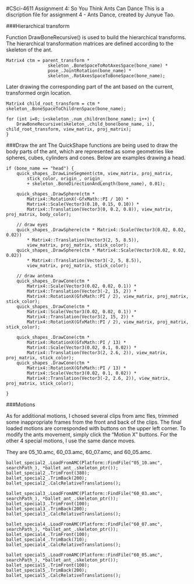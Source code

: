 #CSci-4611 Assignment 4: So You Think Ants Can Dance
This is a discription file for assignment 4 - Ants Dance, created by Junyue Tao.

###Hierarchical transform

Function DrawBoneRecursive() is used to build the hierarchical transforms. The hierarchical transformation matrices are 
defined according to the skeleton of the ant.

    Matrix4 ctm = parent_transform * 
                    skeleton_.BoneSpaceToRotAxesSpace(bone_name) * 
                    pose_.JointRotation(bone_name) * 
                    skeleton_.RotAxesSpaceToBoneSpace(bone_name);
Later drawing the corresponding part of the ant based on the current, transformed orgin location.
    
    Matrix4 child_root_transform = ctm * skeleton_.BoneSpaceToChildrenSpace(bone_name);

    for (int i=0; i<skeleton_.num_children(bone_name); i++) {
        DrawBoneRecursive(skeleton_.child_bone(bone_name, i), child_root_transform, view_matrix, proj_matrix);
    }


###Draw the ant
The QuickShape functions are being used to draw the body parts of the ant, which are represented as some geometries like
spheres, cubes, cylinders and cones. Below are examples drawing a head.

    if (bone_name == "head") {
        quick_shapes_.DrawLineSegment(ctm, view_matrix, proj_matrix,
            stick_color, origin_, origin_
            + skeleton_.BoneDirectionAndLength(bone_name), 0.01);

        quick_shapes_.DrawSphere(ctm * 
            Matrix4::RotationX(-GfxMath::PI / 10) * 
            Matrix4::Scale(Vector3(0.10, 0.15, 0.10)) * 
            Matrix4::Translation(Vector3(0, 0.2, 0.8)), view_matrix, proj_matrix, body_color);

        // draw eyes
        quick_shapes_.DrawSphere(ctm * Matrix4::Scale(Vector3(0.02, 0.02, 0.02))
            * Matrix4::Translation(Vector3(2, 5, 8.5)),
            view_matrix, proj_matrix, stick_color);
        quick_shapes_.DrawSphere(ctm * Matrix4::Scale(Vector3(0.02, 0.02, 0.02))
            * Matrix4::Translation(Vector3(-2, 5, 8.5)),
            view_matrix, proj_matrix, stick_color);

        // draw antena
        quick_shapes_.DrawCone(ctm * 
            Matrix4::Scale(Vector3(0.02, 0.02, 0.1)) * 
            Matrix4::Translation(Vector3(-2, 15, 2)) * 
            Matrix4::RotationX(GfxMath::PI / 2), view_matrix, proj_matrix, stick_color);
        quick_shapes_.DrawCone(ctm * 
            Matrix4::Scale(Vector3(0.02, 0.02, 0.1)) * 
            Matrix4::Translation(Vector3(2, 15, 2)) * 
            Matrix4::RotationX(GfxMath::PI / 2), view_matrix, proj_matrix, stick_color);

        quick_shapes_.DrawCone(ctm * 
            Matrix4::RotationX(GfxMath::PI / 13) * 
            Matrix4::Scale(Vector3(0.02, 0.1, 0.02)) * 
            Matrix4::Translation(Vector3(2, 2.6, 2)), view_matrix, proj_matrix, stick_color);
        quick_shapes_.DrawCone(ctm * 
            Matrix4::RotationX(GfxMath::PI / 13) * 
            Matrix4::Scale(Vector3(0.02, 0.1, 0.02)) * 
            Matrix4::Translation(Vector3(-2, 2.6, 2)), view_matrix, proj_matrix, stick_color);

    }


###Motions

As for additional motions, I chosed several clips from amc fles, trimmed some inappropriate frames from the front 
and back of the clips. The final loaded motions are corresponded with buttons on the upper left corner. To modify the 
ants movement, simply click the “Motion X” buttons. For the other 4 special motions, I use the same dance moves. 

They are 05_10.amc, 60_03.amc, 60_07.amc, and 60_05.amc.

    ballet_special2_.LoadFromAMC(Platform::FindFile("05_10.amc", searchPath_), *ballet_ant_.skeleton_ptr());
    ballet_special2_.TrimFront(380);
    ballet_special2_.TrimBack(200);
    ballet_special2_.CalcRelativeTranslations();

    ballet_special3_.LoadFromAMC(Platform::FindFile("60_03.amc", searchPath_), *ballet_ant_.skeleton_ptr());
    ballet_special3_.TrimFront(100);
    ballet_special3_.TrimBack(200);
    ballet_special3_.CalcRelativeTranslations();

    ballet_special4_.LoadFromAMC(Platform::FindFile("60_07.amc", searchPath_), *ballet_ant_.skeleton_ptr());
    ballet_special4_.TrimFront(100);
    ballet_special4_.TrimBack(710);
    ballet_special4_.CalcRelativeTranslations();

    ballet_special5_.LoadFromAMC(Platform::FindFile("60_05.amc", searchPath_), *ballet_ant_.skeleton_ptr());
    ballet_special5_.TrimFront(100);
    ballet_special5_.TrimBack(200);
    ballet_special5_.CalcRelativeTranslations();
